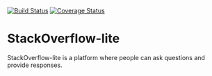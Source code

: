 [![Build Status](https://travis-ci.org/stanbarn/StackOverflow-lite.svg?branch=master)](https://travis-ci.org/stanbarn/StackOverflow-lite)
[![Coverage Status](https://coveralls.io/repos/github/stanbarn/StackOverflow-lite/badge.svg)](https://coveralls.io/github/stanbarn/StackOverflow-lite)
# StackOverflow-lite
StackOverflow-lite​ is a platform where people can ask questions and provide responses.
